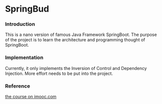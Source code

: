 # SpringBud 

### Introduction

This is a nano version of famous Java Framework SpringBoot. The purpose of the project is to learn the architecture and programming thought of SpringBoot.

### Implementation

Currently, it only implements the Inversion of Control and Dependency Injection. More effort needs to be put into the project.

### Reference
 
[the course on imooc.com](https://coding.imooc.com/class/420.html)